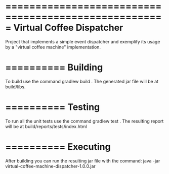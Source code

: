 =====================================================
Virtual Coffee Dispatcher
=====================================================

Project that implements a simple event dispatcher 
and exemplify its usage by a "virtual coffee machine"
implementation.

==========
Building
==========

To build use the command gradlew build .
The generated jar file will be at build/libs.

==========
Testing
==========

To run all the unit tests use the command gradlew test .
The resulting report will be at build/reports/tests/index.html

==========
Executing
==========

After building you can run the resulting jar file with the command:
java -jar virtual-coffee-machine-dispatcher-1.0.0.jar

